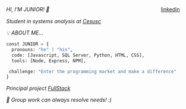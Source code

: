
                                                                                                                                          
 *HI, I'M JUNIOR! 👏* ㅤㅤㅤㅤㅤㅤㅤㅤㅤㅤㅤㅤㅤㅤㅤㅤㅤㅤㅤㅤㅤㅤㅤ[linkedin](https://www.linkedin.com/in/luiz-carlos-francisco-junior-a81062274/)


*Student in systems analysis at [Cesusc](https://cesusc.edu.br)*

*💡 ABOUT ME...*
```py
const JUNIOR = {
  pronouns: "he" | "his",
  code: [Javascript, SQL Server, Python, HTML, CSS],
  tools: [Node, Express, NPM],

 challenge: "Enter the programming market and make a difference"
}
```
*Principal project [FullStack](https://lcfjunior.github.io/FULL-STACK/FRONTEND/frontend/index.html)*

*🤝 Group work can always resolve needs! :)*

